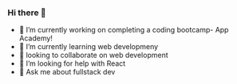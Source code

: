 ### Hi there 👋

- 🔭 I’m currently working on completing a coding bootcamp- App Academy!
- 🌱 I’m currently learning web developmeny
- 👯 looking to collaborate on web development
- 🤔 I’m looking for help with React
- 💬 Ask me about fullstack dev
<!--
**Keipara/Keipara** is a ✨ _special_ ✨ repository because its `README.md` (this file) appears on your GitHub profile.

Here are some ideas to get you started:

- 🔭 I’m currently working on ...
- 🌱 I’m currently learning ...
- 👯 I’m looking to collaborate on ...
- 🤔 I’m looking for help with ...
- 💬 Ask me about ...
- 📫 How to reach me: ...
- 😄 Pronouns: ...
- ⚡ Fun fact: ...
-->
